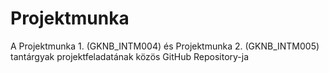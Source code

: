 # Projektmunka
A  Projektmunka 1. (GKNB_INTM004) és Projektmunka 2. (GKNB_INTM005) tantárgyak projektfeladatának közös GitHub Repository-ja
